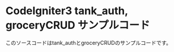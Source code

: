 CodeIgniter3 tank_auth, groceryCRUD サンプルコード
==================================================

このソースコードはtank_authとgroceryCRUDのサンプルコードです。



